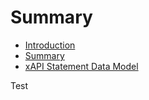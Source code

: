 # Summary

* [Introduction](README.md)
* [Summary](SUMMARY.md)
* [xAPI Statement Data Model](statement_data_model.md)

Test